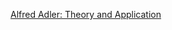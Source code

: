 [Alfred Adler: Theory and Application](https://alfredadler.edu/about/alfred-adler-theory-application)

